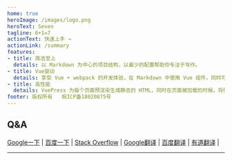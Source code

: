 ```yaml
---
home: true
heroImage: /images/logo.png
heroText: Seven
tagline: 6+1=7
actionText: 快速上手 →
actionLink: /summary
features:
- title: 简洁至上
  details: 以 Markdown 为中心的项目结构，以最少的配置帮助你专注于写作。
- title: Vue驱动
  details: 享受 Vue + webpack 的开发体验，在 Markdown 中使用 Vue 组件，同时可以使用 Vue 来开发自定义主题。
- title: 高性能
  details: VuePress 为每个页面预渲染生成静态的 HTML，同时在页面被加载的时候，将作为 SPA 运行。
footer: 版权所有   皖ICP备18020875号
---
```



## Q&A

[Google一下](https://www.google.com) | [百度一下](https://www.baidu.com) | [Stack Overflow](https://stackoverflow.com) |
[Google翻译](https://translate.google.cn) | [百度翻译](https://fanyi.baidu.com) | [有道翻译](http://fanyi.youdao.com) | 

---

<Vssue />